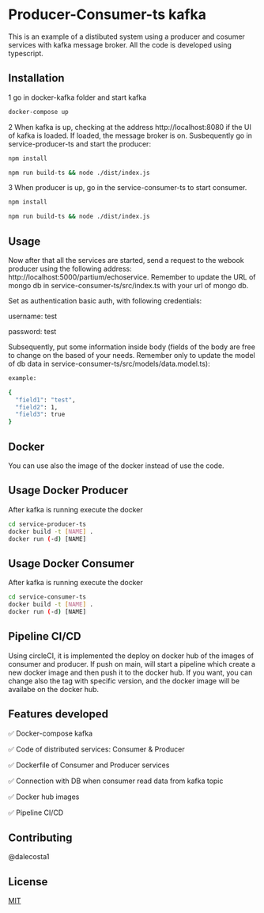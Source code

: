 # Producer-Consumer-ts kafka

This is an example of a distibuted system using a producer and cosumer services with kafka message broker. All the code is developed using typescript.

## Installation

1 go in docker-kafka folder and start kafka

```bash
docker-compose up
```

2 When kafka is up, checking at the address http://localhost:8080 if the UI of kafka is loaded. If loaded, the message broker is on. Susbequently go in service-producer-ts and start the producer:
```bash
npm install
```
```bash
npm run build-ts && node ./dist/index.js
```
3 When producer is up, go in the service-consumer-ts to start consumer.
```bash
npm install
```
```bash
npm run build-ts && node ./dist/index.js
```

## Usage
Now after that all the services are started, send a request to the webook producer using the following address: http://localhost:5000/partium/echoservice. Remember to update the URL of mongo db in service-consumer-ts/src/index.ts with your url of mongo db.

Set as authentication basic auth, with following credentials:

username: test

password: test

Subsequently, put some information inside body (fields of the body are free to change on the based of your needs. Remember only to update the model of db data in service-consumer-ts/src/models/data.model.ts):

```bash
example:

{
  "field1": "test",
  "field2": 1,
  "field3": true
}
```

## Docker
You can use also the image of the docker instead of use 
the code.

## Usage Docker Producer
After kafka is running execute the docker
```bash
cd service-producer-ts 
docker build -t [NAME] .
docker run (-d) [NAME]
```

## Usage Docker Consumer
After kafka is running execute the docker
```bash
cd service-consumer-ts 
docker build -t [NAME] .
docker run (-d) [NAME]
```

## Pipeline CI/CD
Using circleCI, it is implemented the deploy on docker hub of 
the images of consumer and producer. If push on main, will start a pipeline
which create a new docker image and then push it to the docker hub.
If you want, you can change also the tag with specific version, and the docker image will be availabe on the docker hub. 

## Features developed
✅ Docker-compose kafka

✅ Code of distributed services: Consumer & Producer

✅ Dockerfile of Consumer and Producer services

✅ Connection with DB when consumer read data from kafka topic

✅ Docker hub images

✅ Pipeline CI/CD

## Contributing
@dalecosta1

## License
[MIT](https://choosealicense.com/licenses/mit/)